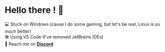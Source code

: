 # Hello there ! 👋
💻 Stuck on Windows (cause I do some gaming, but let's be real, Linux is so much better)<br>
🛠️ Using VS Code (I've removed JetBrains IDEs)<br>
💬 Reach me on **[Discord](http://discord.com/users/1087664832863547493)**<br>

<!---
## Stats
![Anurag's github stats](https://github-readme-stats.vercel.app/api?username=firminunderscore&show_icons=true&count_private=true&bg_color=ffffff,F9F9F9)
![Top Langs](https://github-readme-stats.vercel.app/api/top-langs/?username=firminunderscore)
--->
